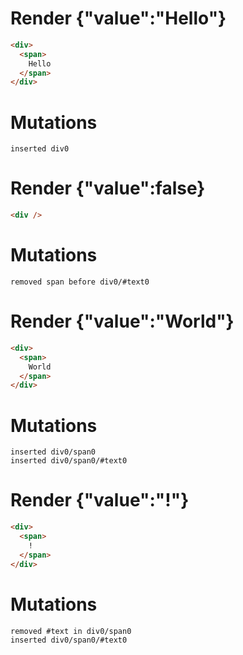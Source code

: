 # Render {"value":"Hello"}
```html
<div>
  <span>
    Hello
  </span>
</div>
```

# Mutations
```
inserted div0
```


# Render {"value":false}
```html
<div />
```

# Mutations
```
removed span before div0/#text0
```


# Render {"value":"World"}
```html
<div>
  <span>
    World
  </span>
</div>
```

# Mutations
```
inserted div0/span0
inserted div0/span0/#text0
```


# Render {"value":"!"}
```html
<div>
  <span>
    !
  </span>
</div>
```

# Mutations
```
removed #text in div0/span0
inserted div0/span0/#text0
```